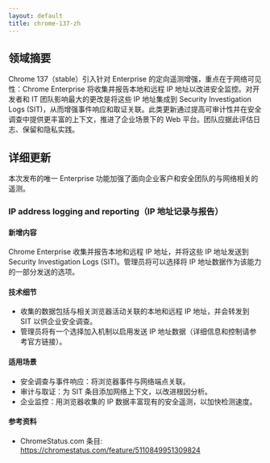 ```yaml
---
layout: default
title: chrome-137-zh
---
```


## 领域摘要

Chrome 137（stable）引入针对 Enterprise 的定向遥测增强，重点在于网络可见性：Chrome Enterprise 将收集并报告本地和远程 IP 地址以改进安全监控。对开发者和 IT 团队影响最大的更改是将这些 IP 地址集成到 Security Investigation Logs (SIT)，从而增强事件响应和取证关联。此类更新通过提高可审计性并在安全调查中提供更丰富的上下文，推进了企业场景下的 Web 平台。团队应据此评估日志、保留和隐私实践。

## 详细更新

本次发布的唯一 Enterprise 功能加强了面向企业客户和安全团队的与网络相关的遥测。

### IP address logging and reporting（IP 地址记录与报告）

#### 新增内容
Chrome Enterprise 收集并报告本地和远程 IP 地址，并将这些 IP 地址发送到 Security Investigation Logs (SIT)。管理员将可以选择将 IP 地址数据作为该能力的一部分发送的选项。

#### 技术细节
- 收集的数据包括与相关浏览器活动关联的本地和远程 IP 地址，并会转发到 SIT 以供企业安全调查。
- 管理员将有一个选择加入机制以启用发送 IP 地址数据（详细信息和控制请参考官方链接）。

#### 适用场景
- 安全调查与事件响应：将浏览器事件与网络端点关联。
- 审计与取证：为 SIT 条目添加网络上下文，以改进根因分析。
- 企业监控：用浏览器收集的 IP 数据丰富现有的安全遥测，以加快检测速度。

#### 参考资料
- ChromeStatus.com 条目: https://chromestatus.com/feature/5110849951309824
